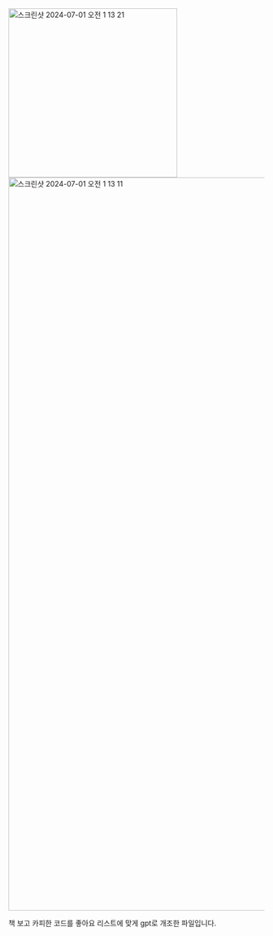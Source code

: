 <img width="332" alt="스크린샷 2024-07-01 오전 1 13 21" src="https://github.com/Profitah/nalmuck/assets/101340482/2c1e81bb-98db-45aa-8921-25098d6ea1b6">
<img width="1440" alt="스크린샷 2024-07-01 오전 1 13 11" src="https://github.com/Profitah/nalmuck/assets/101340482/7befa9e4-373e-42b0-96e8-65887607081e">

책 보고 카피한 코드를 좋아요 리스트에 맞게 gpt로 개조한 파일입니다.
